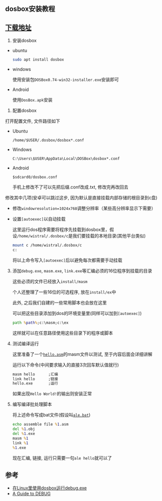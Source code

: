 ## dosbox安装教程

## [下载地址](https://github.com/Wistral/simple-masm/releases/download/1.0/install.zip)

1. 安装dosbox

- ubuntu
    ```sh
    sudo apt install dosbox
    ```
- windows

    使用安装包`DOSBox0.74-win32-installer.exe`安装即可

- Android
  
    使用`DosBox.apk`安装

1. 配置dosbox

打开配置文件, 文件路径如下
- Ubuntu

    `/home/$USER/.dosbox/dosbox*.conf`
- Windows

    `C:\Users\$USER\AppData\Local\DOSBox\dosbox*.conf`
- Android

    `$sdcard0/dosbox.conf`
    
    手机上修改不了可以先把后缀.conf改成.txt, 修改完再改回去

修改其中几项(安卓可以跳过这步, 因为默认是直接挂载内部存储的根目录到c盘)

  - 修改`windowresolution=1024x768`调整分辨率（某些高分辨率显示下需要）
  - 设置`[autoexec]`以自动挂载

    这里运行dos程序需要将程序先挂载到dosbox里，假设`/home/wistral/.dosbox/c`是我们要挂载的本地目录(其他平台类似)

    ```sh
    mount c /home/wistral/.dosbox/c
    c:
    ```
    将以上命令写入`[autoexec]`后以避免每次都需要手动挂载

3. 添加`debug.exe`, `masm.exe`, `link.exe`等汇编必须的16位程序到挂载的目录
   
    这些必须的文件已经放入`install/masm`

    个人还整理了一些16位的可选程序, 放在`install/ex`中

    此外, 之后我们自建的一些常用脚本也会放在这里

    可以把这些目录添加到dos的环境变量里(同样可以加到`[autoexec]`)
    ```bat
    path %path%;c:\masm;c:\ex
    ```
    这样就可以在任意路径使用这些目录下的程序或脚本

4. 测试编译运行

    这里准备了一个[`hello.asm`](https://github.com/Wistral/simple-masm/blob/master/1-%E5%AE%89%E8%A3%85%E7%8E%AF%E5%A2%83%E4%B8%8E%E9%85%8D%E7%BD%AE/hello.asm)的masm文件以测试, 至于内容后面会详细讲解
    
    运行以下命令(中间要求输入的直接3次回车默认值就行)
    ```bat
    masm hello      ;汇编
    link hello      ;链接
    hello.exe       ;运行
    ```

    如果出现`Hello World!`的输出则安装正常

5. 编写编译批处理脚本

    将上述命令写成bat文件(假设叫[`ale.bat`](https://github.com/Wistral/simple-masm/blob/master/1-%E5%AE%89%E8%A3%85%E7%8E%AF%E5%A2%83%E4%B8%8E%E9%85%8D%E7%BD%AE/install/ex/ale.bat))
    ```bat
    echo assemble file %1.asm
    del %1.obj
    del %1.exe
    masm %1 
    link %1 
    %1.exe
    ```
    现在汇编, 链接, 运行只需要一句`ale hello`就可以了

参考
---
- [在Linux里使用dosbox运行debug.exe](https://blog.csdn.net/Kwansy/article/details/82939391)
- [A Guide to DEBUG](https://thestarman.pcministry.com/asm/debug/debug.htm)